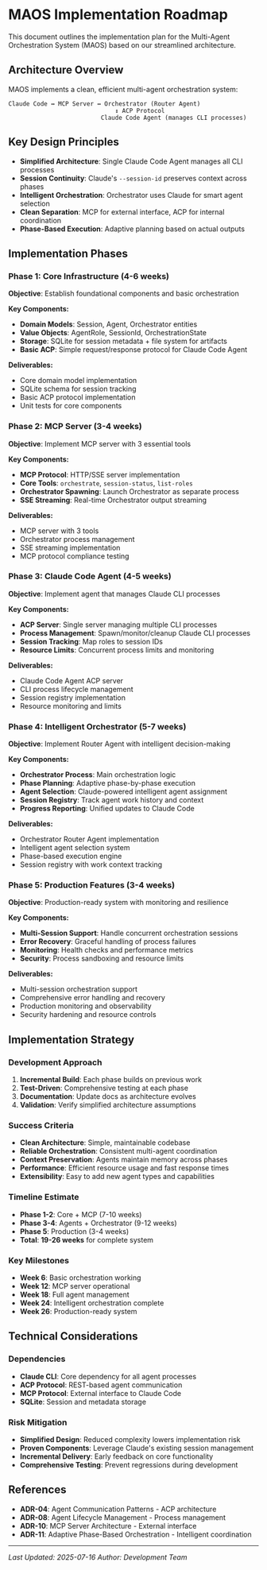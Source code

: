 # MAOS Implementation Roadmap

This document outlines the implementation plan for the Multi-Agent Orchestration System (MAOS) based on our streamlined architecture.

## Architecture Overview

MAOS implements a clean, efficient multi-agent orchestration system:

```
Claude Code ↔ MCP Server ↔ Orchestrator (Router Agent)
                              ↕ ACP Protocol  
                          Claude Code Agent (manages CLI processes)
```

## Key Design Principles

- **Simplified Architecture**: Single Claude Code Agent manages all CLI processes
- **Session Continuity**: Claude's `--session-id` preserves context across phases
- **Intelligent Orchestration**: Orchestrator uses Claude for smart agent selection
- **Clean Separation**: MCP for external interface, ACP for internal coordination
- **Phase-Based Execution**: Adaptive planning based on actual outputs

## Implementation Phases

### Phase 1: Core Infrastructure (4-6 weeks)

**Objective**: Establish foundational components and basic orchestration

**Key Components:**
- **Domain Models**: Session, Agent, Orchestrator entities
- **Value Objects**: AgentRole, SessionId, OrchestrationState
- **Storage**: SQLite for session metadata + file system for artifacts
- **Basic ACP**: Simple request/response protocol for Claude Code Agent

**Deliverables:**
- Core domain model implementation
- SQLite schema for session tracking
- Basic ACP protocol implementation
- Unit tests for core components

### Phase 2: MCP Server (3-4 weeks)

**Objective**: Implement MCP server with 3 essential tools

**Key Components:**
- **MCP Protocol**: HTTP/SSE server implementation
- **Core Tools**: `orchestrate`, `session-status`, `list-roles`
- **Orchestrator Spawning**: Launch Orchestrator as separate process
- **SSE Streaming**: Real-time Orchestrator output streaming

**Deliverables:**
- MCP server with 3 tools
- Orchestrator process management
- SSE streaming implementation
- MCP protocol compliance testing

### Phase 3: Claude Code Agent (4-5 weeks)

**Objective**: Implement agent that manages Claude CLI processes

**Key Components:**
- **ACP Server**: Single server managing multiple CLI processes
- **Process Management**: Spawn/monitor/cleanup Claude CLI processes
- **Session Tracking**: Map roles to session IDs
- **Resource Limits**: Concurrent process limits and monitoring

**Deliverables:**
- Claude Code Agent ACP server
- CLI process lifecycle management
- Session registry implementation
- Resource monitoring and limits

### Phase 4: Intelligent Orchestrator (5-7 weeks)

**Objective**: Implement Router Agent with intelligent decision-making

**Key Components:**
- **Orchestrator Process**: Main orchestration logic
- **Phase Planning**: Adaptive phase-by-phase execution
- **Agent Selection**: Claude-powered intelligent agent assignment
- **Session Registry**: Track agent work history and context
- **Progress Reporting**: Unified updates to Claude Code

**Deliverables:**
- Orchestrator Router Agent implementation
- Intelligent agent selection system
- Phase-based execution engine
- Session registry with work context tracking

### Phase 5: Production Features (3-4 weeks)

**Objective**: Production-ready system with monitoring and resilience

**Key Components:**
- **Multi-Session Support**: Handle concurrent orchestration sessions
- **Error Recovery**: Graceful handling of process failures
- **Monitoring**: Health checks and performance metrics
- **Security**: Process sandboxing and resource limits

**Deliverables:**
- Multi-session orchestration support
- Comprehensive error handling and recovery
- Production monitoring and observability
- Security hardening and resource controls

## Implementation Strategy

### Development Approach
1. **Incremental Build**: Each phase builds on previous work
2. **Test-Driven**: Comprehensive testing at each phase
3. **Documentation**: Update docs as architecture evolves
4. **Validation**: Verify simplified architecture assumptions

### Success Criteria
- **Clean Architecture**: Simple, maintainable codebase
- **Reliable Orchestration**: Consistent multi-agent coordination
- **Context Preservation**: Agents maintain memory across phases
- **Performance**: Efficient resource usage and fast response times
- **Extensibility**: Easy to add new agent types and capabilities

### Timeline Estimate
- **Phase 1-2**: Core + MCP (7-10 weeks)
- **Phase 3-4**: Agents + Orchestrator (9-12 weeks)
- **Phase 5**: Production (3-4 weeks)
- **Total**: **19-26 weeks** for complete system

### Key Milestones
- **Week 6**: Basic orchestration working
- **Week 12**: MCP server operational
- **Week 18**: Full agent management
- **Week 24**: Intelligent orchestration complete
- **Week 26**: Production-ready system

## Technical Considerations

### Dependencies
- **Claude CLI**: Core dependency for all agent processes
- **ACP Protocol**: REST-based agent communication
- **MCP Protocol**: External interface to Claude Code
- **SQLite**: Session and metadata storage

### Risk Mitigation
- **Simplified Design**: Reduced complexity lowers implementation risk
- **Proven Components**: Leverage Claude's existing session management
- **Incremental Delivery**: Early feedback on core functionality
- **Comprehensive Testing**: Prevent regressions during development

## References

- **ADR-04**: Agent Communication Patterns - ACP architecture
- **ADR-08**: Agent Lifecycle Management - Process management
- **ADR-10**: MCP Server Architecture - External interface
- **ADR-11**: Adaptive Phase-Based Orchestration - Intelligent coordination

---

*Last Updated: 2025-07-16*
*Author: Development Team*